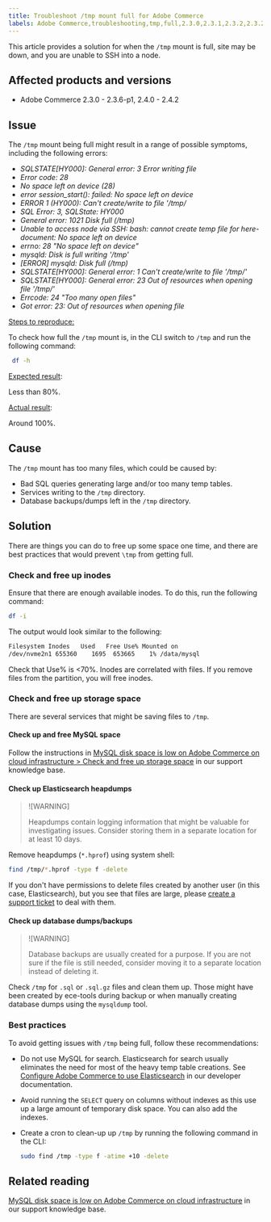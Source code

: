 ```yaml
---
title: Troubleshoot /tmp mount full for Adobe Commerce
labels: Adobe Commerce,troubleshooting,tmp,full,2.3.0,2.3.1,2.3.2,2.3.2-p2,2.3.3,2.3.3-p1,2.3.4,2.3.4-p2,2.3.5-p1,2.3.5-p2,2.3.6,2.3.6-p1,2.3.7,2.4.0,2.4.0-p1,2.4.1-p1,2.4.2,2.4.2-p1,cloud infrastructure
---
```


This article provides a solution for when the `/tmp` mount is full, site may be down, and you are unable to SSH into a node.

## Affected products and versions

* Adobe Commerce 2.3.0 - 2.3.6-p1, 2.4.0 - 2.4.2

## Issue

The `/tmp` mount being full might result in a range of possible symptoms, including the following errors:

* *SQLSTATE[HY000]: General error: 3 Error writing file*
* *Error code: 28*
* *No space left on device (28)*
* *error session_start(): failed: No space left on device*
* *ERROR 1 (HY000): Can't create/write to file '/tmp/*
* *SQL Error: 3, SQLState: HY000*
* *General error: 1021 Disk full (/tmp)*
* *Unable to access node via SSH:*
    *bash: cannot create temp file for here-document: No space left on device*
* *errno: 28 "No space left on device"*
* *mysqld: Disk is full writing '/tmp'*
* *[ERROR] mysqld: Disk full (/tmp)*
* *SQLSTATE[HY000]: General error: 1 Can't create/write to file '/tmp/'*
* *SQLSTATE[HY000]: General error: 23 Out of resources when opening file '/tmp/'*
* *Errcode: 24 "Too many open files"*
* *Got error: 23: Out of resources when opening file*


<ins>Steps to reproduce:</ins>

To check how full the `/tmp` mount is, in the CLI switch to `/tmp` and run the following command:

```bash  
 df -h
```

<ins>Expected result</ins>:

Less than 80%.

<ins>Actual result</ins>:

Around 100%.

## Cause

The `/tmp` mount has too many files, which could be caused by:

* Bad SQL queries generating large and/or too many temp tables. 
* Services writing to the `/tmp` directory.
* Database backups/dumps left in the `/tmp` directory.

## Solution

There are things you can do to free up some space one time, and there are best practices that would prevent `\tmp` from getting full.

### Check and free up inodes

Ensure that there are enough available inodes. To do this, run the following command:

```bash
df -i
```

The output would look similar to the following:

```bash
Filesystem Inodes   Used   Free Use% Mounted on
/dev/nvme2n1 655360    1695  653665    1% /data/mysql
```

Check that Use% is <70%. Inodes are correlated with files. If you remove files from the partition, you will free inodes.

### Check and free up storage space

There are several services that might be saving files to `/tmp`.

#### Check up and free MySQL space

Follow the instructions in [MySQL disk space is low on Adobe Commerce on cloud infrastructure > Check and free up storage space](https://support.magento.com/hc/en-us/articles/360037591972#check_and_free) in our support knowledge base.

#### Check up Elasticsearch heapdumps

>![WARNING]
>
>Heapdumps contain logging information that might be valuable for investigating issues. Consider storing them in a separate location for at least 10 days.

Remove heapdumps (`*.hprof`) using system shell:

```bash
find /tmp/*.hprof -type f -delete
```

If you don't have permissions to delete files created by another user (in this case, Elasticsearch), but you see that files are large, please [create a support ticket](https://support.magento.com/hc/en-us/articles/360000913794#submit-ticket) to deal with them.

#### Check up database dumps/backups

>![WARNING]
>
>Database backups are usually created for a purpose. If you are not sure if the file is still needed, consider moving it to a separate location instead of deleting it.

Check `/tmp` for `.sql` or `.sql.gz` files and clean them up. Those might have been created by ece-tools during backup or when manually creating database dumps using the `mysqldump` tool.

### Best practices

To avoid getting issues with `/tmp` being full, follow these recommendations:

* Do not use MySQL for search. Elasticsearch for search usually eliminates the need for most of the heavy temp table creations. See [Configure Adobe Commerce to use Elasticsearch](https://devdocs.magento.com/guides/v2.2/config-guide/elasticsearch/configure-magento.html) in our developer documentation.
* Avoid running the `SELECT` query on columns without indexes as this use up a large amount of temporary disk space. You can also add the indexes.
* Create a cron to clean-up up `/tmp` by running the following command in the CLI:

    ```bash
    sudo find /tmp -type f -atime +10 -delete
    ```

## Related reading

[MySQL disk space is low on Adobe Commerce on cloud infrastructure](https://support.magento.com/hc/en-us/articles/360037591972) in our support knowledge base.
